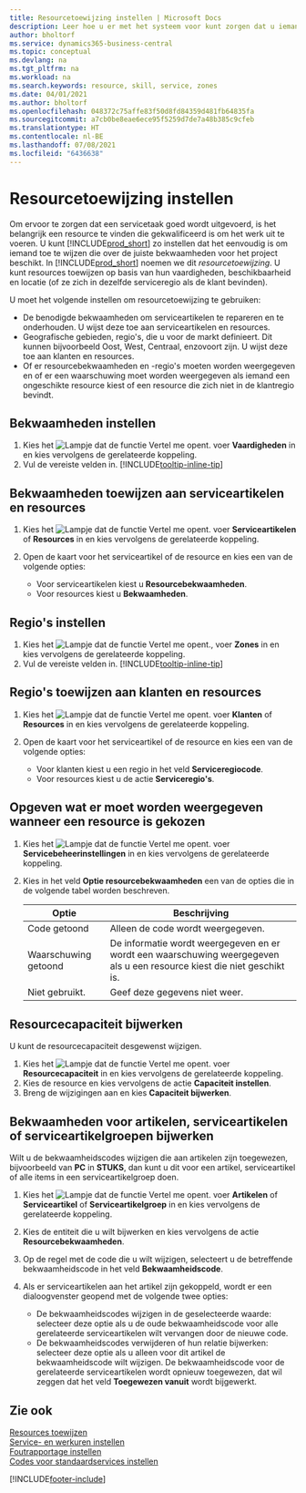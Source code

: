 ```yaml
---
title: Resourcetoewijzing instellen | Microsoft Docs
description: Leer hoe u er met het systeem voor kunt zorgen dat u iemand toewijst die over de vereiste vaardigheden beschikt om een service te bieden.
author: bholtorf
ms.service: dynamics365-business-central
ms.topic: conceptual
ms.devlang: na
ms.tgt_pltfrm: na
ms.workload: na
ms.search.keywords: resource, skill, service, zones
ms.date: 04/01/2021
ms.author: bholtorf
ms.openlocfilehash: 048372c75affe83f50d8fd84359d481fb64835fa
ms.sourcegitcommit: a7cb0be8eae6ece95f5259d7de7a48b385c9cfeb
ms.translationtype: HT
ms.contentlocale: nl-BE
ms.lasthandoff: 07/08/2021
ms.locfileid: "6436638"
---
```

# <a name="set-up-resource-allocation"></a>Resourcetoewijzing instellen
Om ervoor te zorgen dat een servicetaak goed wordt uitgevoerd, is het belangrijk een resource te vinden die gekwalificeerd is om het werk uit te voeren. U kunt [!INCLUDE[prod_short](includes/prod_short.md)] zo instellen dat het eenvoudig is om iemand toe te wijzen die over de juiste bekwaamheden voor het project beschikt. In [!INCLUDE[prod_short](includes/prod_short.md)] noemen we dit _resourcetoewijzing_. U kunt resources toewijzen op basis van hun vaardigheden, beschikbaarheid en locatie (of ze zich in dezelfde serviceregio als de klant bevinden). 

U moet het volgende instellen om resourcetoewijzing te gebruiken:  
  
* De benodigde bekwaamheden om serviceartikelen te repareren en te onderhouden. U wijst deze toe aan serviceartikelen en resources.  
* Geografische gebieden, regio's, die u voor de markt definieert. Dit kunnen bijvoorbeeld Oost, West, Centraal, enzovoort zijn. U wijst deze toe aan klanten en resources.  
* Of er resourcebekwaamheden en -regio's moeten worden weergegeven en of er een waarschuwing moet worden weergegeven als iemand een ongeschikte resource kiest of een resource die zich niet in de klantregio bevindt.  

## <a name="to-set-up-skills"></a>Bekwaamheden instellen
1. Kies het ![Lampje dat de functie Vertel me opent.](media/ui-search/search_small.png "Vertel me wat u wilt doen") voer **Vaardigheden** in en kies vervolgens de gerelateerde koppeling.  
2. Vul de vereiste velden in. [!INCLUDE[tooltip-inline-tip](includes/tooltip-inline-tip_md.md)]  

## <a name="to-assign-skills-to-service-items-and-resources"></a>Bekwaamheden toewijzen aan serviceartikelen en resources
1. Kies het ![Lampje dat de functie Vertel me opent.](media/ui-search/search_small.png "Vertel me wat u wilt doen") voer **Serviceartikelen** of **Resources** in en kies vervolgens de gerelateerde koppeling.  
2. Open de kaart voor het serviceartikel of de resource en kies een van de volgende opties:  
  
    * Voor serviceartikelen kiest u **Resourcebekwaamheden**.  
    * Voor resources kiest u **Bekwaamheden**.  

## <a name="to-set-up-zones"></a>Regio's instellen
1. Kies het ![Lampje dat de functie Vertel me opent.](media/ui-search/search_small.png "Vertel me wat u wilt doen"), voer **Zones** in en kies vervolgens de gerelateerde koppeling.  
2. Vul de vereiste velden in. [!INCLUDE[tooltip-inline-tip](includes/tooltip-inline-tip_md.md)]  

## <a name="to-assign-zones-to-customers-and-resources"></a>Regio's toewijzen aan klanten en resources 
1. Kies het ![Lampje dat de functie Vertel me opent.](media/ui-search/search_small.png "Vertel me wat u wilt doen") voer **Klanten** of **Resources** in en kies vervolgens de gerelateerde koppeling.  
2. Open de kaart voor het serviceartikel of de resource en kies een van de volgende opties:  
  
    * Voor klanten kiest u een regio in het veld **Serviceregiocode**.  
    * Voor resources kiest u de actie **Serviceregio's**.  

## <a name="to-specify-what-to-show-when-a-resource-is-chosen"></a>Opgeven wat er moet worden weergegeven wanneer een resource is gekozen
1. Kies het ![Lampje dat de functie Vertel me opent.](media/ui-search/search_small.png "Vertel me wat u wilt doen") voer **Servicebeheerinstellingen** in en kies vervolgens de gerelateerde koppeling. 
2. Kies in het veld **Optie resourcebekwaamheden** een van de opties die in de volgende tabel worden beschreven.  
  
    |**Optie**|**Beschrijving**|  
    |------------|-------------|  
    |Code getoond | Alleen de code wordt weergegeven.|  
    |Waarschuwing getoond | De informatie wordt weergegeven en er wordt een waarschuwing weergegeven als u een resource kiest die niet geschikt is.|  
    |Niet gebruikt. | Geef deze gegevens niet weer.|  

## <a name="to-update-resource-capacity"></a>Resourcecapaciteit bijwerken  
U kunt de resourcecapaciteit desgewenst wijzigen.  
  
1. Kies het ![Lampje dat de functie Vertel me opent.](media/ui-search/search_small.png "Vertel me wat u wilt doen") voer **Resourcecapaciteit** in en kies vervolgens de gerelateerde koppeling.  
2. Kies de resource en kies vervolgens de actie **Capaciteit instellen**.  
3. Breng de wijzigingen aan en kies **Capaciteit bijwerken**.  

## <a name="to-update-skills-for-items-service-items-or-service-item-groups"></a>Bekwaamheden voor artikelen, serviceartikelen of serviceartikelgroepen bijwerken
Wilt u de bekwaamheidscodes wijzigen die aan artikelen zijn toegewezen, bijvoorbeeld van **PC** in **STUKS**, dan kunt u dit voor een artikel, serviceartikel of alle items in een serviceartikelgroep doen.  
  
1. Kies het ![Lampje dat de functie Vertel me opent.](media/ui-search/search_small.png "Vertel me wat u wilt doen") voer **Artikelen** of **Serviceartikel** of **Serviceartikelgroep** in en kies vervolgens de gerelateerde koppeling.  
2. Kies de entiteit die u wilt bijwerken en kies vervolgens de actie **Resourcebekwaamheden**.  
3. Op de regel met de code die u wilt wijzigen, selecteert u de betreffende bekwaamheidscode in het veld **Bekwaamheidscode**.  
4.  Als er serviceartikelen aan het artikel zijn gekoppeld, wordt er een dialoogvenster geopend met de volgende twee opties:  
  
    * De bekwaamheidscodes wijzigen in de geselecteerde waarde: selecteer deze optie als u de oude bekwaamheidscode voor alle gerelateerde serviceartikelen wilt vervangen door de nieuwe code.  
    * De bekwaamheidscodes verwijderen of hun relatie bijwerken: selecteer deze optie als u alleen voor dit artikel de bekwaamheidscode wilt wijzigen. De bekwaamheidscode voor de gerelateerde serviceartikelen wordt opnieuw toegewezen, dat wil zeggen dat het veld **Toegewezen vanuit** wordt bijgewerkt.  
  
## <a name="see-also"></a>Zie ook
[Resources toewijzen](service-how-to-allocate-resources.md)  
[Service- en werkuren instellen](service-how-setup-work-service-hours.md)  
[Foutrapportage instellen](service-how-setup-fault-reporting.md)  
[Codes voor standaardservices instellen](service-how-setup-service-coding.md)  
 



[!INCLUDE[footer-include](includes/footer-banner.md)]